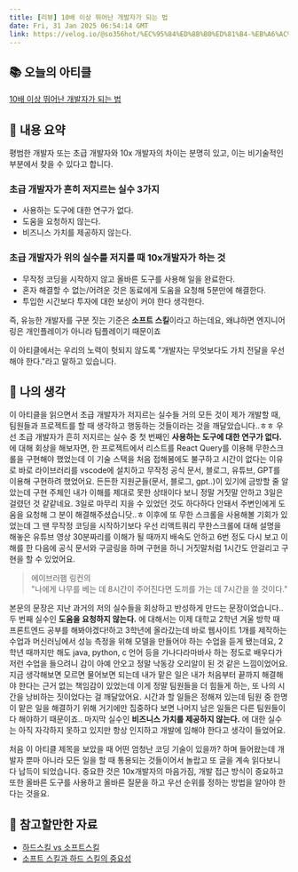 ```yaml
---
title: [리뷰] 10배 이상 뛰어난 개발자가 되는 법
date: Fri, 31 Jan 2025 06:54:14 GMT
link: https://velog.io/@so356hot/%EC%95%84%ED%8B%B0%ED%81%B4-%EB%A6%AC%EB%B7%B0-10%EB%B0%B0-%EC%9D%B4%EC%83%81-%EB%9B%B0%EC%96%B4%EB%82%9C-%EA%B0%9C%EB%B0%9C%EC%9E%90%EA%B0%80-%EB%90%98%EB%8A%94-%EB%B2%95
---
```


<h2 id="📚-오늘의-아티클">📚 오늘의 아티클</h2>
<p><a href="https://yozm.wishket.com/magazine/detail/1373/">10배 이상 뛰어난 개발자가 되는 법</a></p>
<h2 id="📖-내용-요약">📖 내용 요약</h2>
<p>평범한 개발자 또는 초급 개발자와 10x 개발자의 차이는 분명히 있고, 이는 비기술적인 부분에서 찾을 수 있다고 합니다.</p>
<h3 id="초급-개발자가-흔히-저지르는-실수-3가지">초급 개발자가 흔히 저지르는 실수 3가지</h3>
<ul>
<li>사용하는 도구에 대한 연구가 없다.</li>
<li>도움을 요청하지 않는다.</li>
<li>비즈니스 가치를 제공하지 않는다.</li>
</ul>
<h3 id="초급-개발자가-위의-실수를-저지를-때-10x개발자가-하는-것">초급 개발자가 위의 실수를 저지를 때 10x개발자가 하는 것</h3>
<ul>
<li>무작정 코딩을 시작하지 않고 올바른 도구를 사용해 일을 완료한다.</li>
<li>혼자 해결할 수 없는/어려운 것은 동료에게 도움을 요청해 5분만에 해결한다.</li>
<li>투입한 시간보다 투자에 대한 보상이 커야 한다 생각한다.</li>
</ul>
<p>즉, 유능한 개발자를 구분 짓는 기준은 <strong>소프트 스킬</strong>이라고 하는데요, 
왜냐하면 엔지니어링은 개인플레이가 아니라 팀플레이기 때문이죠 </p>
<p>이 아티클에서는 우리의 노력이 헛되지 않도록 &quot;개발자는 무엇보다도 가치 전달을 우선해야 한다.&quot;라고 말하고 있습니다. </p>
<h2 id="🤔-나의-생각">🤔 나의 생각</h2>
<p>이 아티클을 읽으면서 초급 개발자가 저지르는 실수들 거의 모든 것이 제가 개발할 때, 팀원들과 프로젝트를 할 때 생각하고 행동하는 것들이라는 것을 깨달았습니다..ㅎㅎ 
우선 초급 개발자가 흔히 저지르는 실수 중 첫 번째인 <strong>사용하는 도구에 대한 연구가 없다.</strong> 에 대해 회상을 해보자면, 
한 프로젝트에서 리스트를 React Query를 이용해 무한스크롤을 구현해야 했었는데 이 기술 스택을 처음 접해봄에도 불구하고 시간이 없다는 이유로 바로 라이브러리를 vscode에 설치하고 무작정 공식 문서, 블로그, 유튜브, GPT를 이용해 구현하려 했었어요. 든든한 지원군들(문서, 블로그, gpt..)이 있기에 금방할 줄 알았는데 구현 주체인 내가 이해를 제대로 못한 상태이다 보니 정말 거짓말 안하고 3일은 걸렸던 것 같같네요. 3일로 마무리 지을 수 있었던 것도 하다하다 안돼서 주변인에게 도움을 요청해 그 분이 해결해주셨습니닷..ㅎ
이후에 또 무한 스크롤을 사용해볼 기회가 있었는데 그 땐 무작정 코딩을 시작하기보다 우선 리액트쿼리 무한스크롤에 대해 설명을 해놓은 유튜브 영상 30분짜리를 이해가 될 때까지 배속도 안하고 6번 정도 다시 보고 이해를 한 다음에 공식 문서와 구글링을 하며 구현을 하니 거짓말처럼 1시간도 안걸리고 구현을 할 수 있었어요. </p>
<blockquote>
<p>에이브러햄 링컨의 <br />&quot;나에게 나무를 베는 데 8시간이 주어진다면 도끼를 가는 데 7시간을 쓸 것이다.&quot;</p>
</blockquote>
<p>본문의 문장은 지난 과거의 저의 실수들을 회상하고 반성하게 만드는 문장이었습니다..
두 번째 실수인 <strong>도움을 요청하지 않는다.</strong> 에 대해서는 이제 대학교 2학년 겨울 방학 때 프론트엔드 공부를 해봐야겠다!하고 3학년에 올라갔는데 바로 웹사이트 1개를 제작하는 수업과 머신러닝에서 성능 측정을 위해 모델을 만들어야 하는 수업을 듣게 됐는데요, 2학년 때까지만 해도 java, python, c 언어 등을 가나다라마바사 하는 정도로 배우다가 저런 수업을 들으려니 감이 아예 안오고 정말 낙동강 오리알이 된 것 같은 느낌이었어요. 지금 생각해보면 모르면 물어보면 되는데 내가 맡은 일은 내가 처음부터 끝까지 해결해야 한다는 근거 없는 책임감이 있었는데 이게 정말 팀원들을 더 힘들게 하는, 또 나의 시간을 낭비하는 짓이었다는 걸 깨달았어요. 시간과 할 일들은 정해져 있는데 팀원 중 한명이 맡은 일을 해결하기 위해 거기에만 집중하다 보면 나머지 남은 일들은 다른 팀원들이 다 해야하기 때문이죠..
마지막 실수인 <strong>비즈니스 가치를 제공하지 않는다.</strong> 에 대한 실수는 아직 자각하지 못하고 있지만 항상 인지하고 개발에 임해야 한다고 생각이 들었어요. </p>
<p>처음 이 아티클 제목을 보았을 때 어떤 엄청난 코딩 기술이 있을까? 하며 들어왔는데 개발자 뿐마 아니라 모든 일을 할 때 통용되는 것들이어서 놀랍고 또 글을 계속 읽다보니 다 납득이 되었습니다.
중요한 것은 10x개발자의 마음가짐, 개발 접근 방식이 중요하고 또한 올바른 도구를 사용하고 올바른 질문을 하고 우선 순위를 정하는 방법을 알아야 한다는 것을요. </p>
<h2 id="🔖-참고할만한-자료">🔖 참고할만한 자료</h2>
<ul>
<li><a href="https://asana.com/ko/resources/hard-skills-vs-soft-skills">하드스킬 vs 소프트스킬</a></li>
<li><a href="https://f-lab.kr/insight/importance-of-soft-and-hard-skills">소프트 스킬과 하드 스킬의 중요성</a></li>
</ul>

